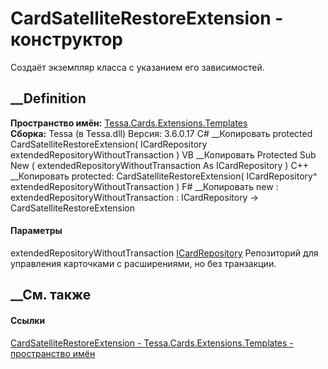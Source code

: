 # CardSatelliteRestoreExtension - конструктор
Создаёт экземпляр класса с указанием его зависимостей.
## __Definition
 **Пространство имён:**
[Tessa.Cards.Extensions.Templates](N_Tessa_Cards_Extensions_Templates.htm)  
 **Сборка:** Tessa (в Tessa.dll) Версия: 3.6.0.17
C# __Копировать
     protected CardSatelliteRestoreExtension(
    	ICardRepository extendedRepositoryWithoutTransaction
    )
VB __Копировать
     Protected Sub New ( 
    	extendedRepositoryWithoutTransaction As ICardRepository
    )
C++ __Копировать
     protected:
    CardSatelliteRestoreExtension(
    	ICardRepository^ extendedRepositoryWithoutTransaction
    )
F# __Копировать
     new : 
            extendedRepositoryWithoutTransaction : ICardRepository -> CardSatelliteRestoreExtension
#### Параметры
extendedRepositoryWithoutTransaction
[ICardRepository](T_Tessa_Cards_ICardRepository.htm)
     Репозиторий для управления карточками с расширениями, но без транзакции. 
## __См. также
#### Ссылки
[CardSatelliteRestoreExtension -
](T_Tessa_Cards_Extensions_Templates_CardSatelliteRestoreExtension.htm)
[Tessa.Cards.Extensions.Templates - пространство
имён](N_Tessa_Cards_Extensions_Templates.htm)

